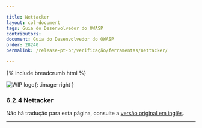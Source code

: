 ```yaml
---

title: Nettacker
layout: col-document
tags: Guia do Desenvolvedor do OWASP
contributors:
document: Guia do Desenvolvedor do OWASP
order: 28240
permalink: /release-pt-br/verificação/ferramentas/nettacker/

---
```


{% include breadcrumb.html %}

<style type="text/css">
.image-right {
  height: 180px;
  display: block;
  margin-left: auto;
  margin-right: auto;
  float: right;
}
</style>

![WIP logo](../../../assets/images/dg_wip.png "Trabalho em andamento"){: .image-right }

### 6.2.4 Nettacker

Não há tradução para esta página, consulte a [versão original em inglês][release080204].

----

[release080204]: https://github.com/OWASP/www-project-developer-guide/blob/main/draft/08-verification/02-tools/04-nettacker.md
